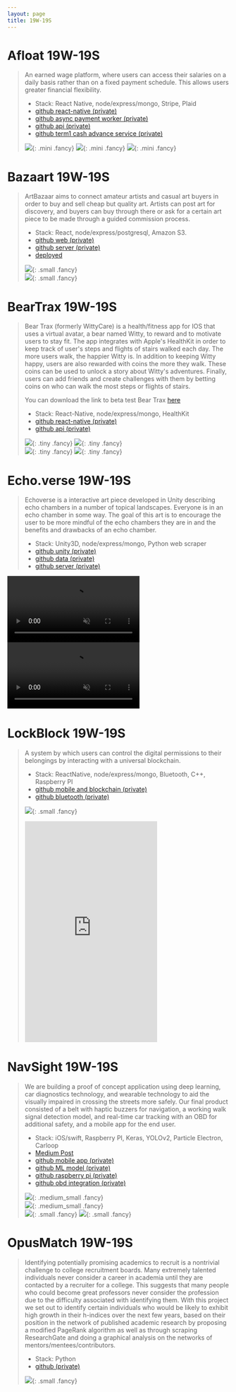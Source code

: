 ```yaml
---
layout: page
title: 19W-19S
---
```



# Afloat 19W-19S #

> An earned wage platform, where users can access their salaries on a daily basis rather than on a fixed payment schedule. This allows users greater financial flexibility. 
>
> * Stack: React Native, node/express/mongo, Stripe, Plaid
> * [github react-native (private)](https://github.com/dartmouth-cs98/quantweb-react-native)
> * [github async payment worker (private)](https://github.com/dartmouth-cs98/quantweb-async-worker)
> * [github api (private)](https://github.com/dartmouth-cs98/19w-quantweb-backend)
> * [github term1 cash advance service (private)](https://github.com/dartmouth-cs98/19w-quantweb)
>
> ![](img/afloat0.gif){: .mini .fancy}
> ![](img/afloat1.gif){: .mini .fancy}
> ![](img/afloat2.gif){: .mini .fancy}


# Bazaart 19W-19S #

> ArtBazaar aims to connect amateur artists and casual art buyers in order to buy and sell cheap but quality art. Artists can post art for discovery, and buyers can buy through there or ask for a certain art piece to be made through a guided commission process.
>
>
> * Stack: React, node/express/postgresql, Amazon S3.
> * [github web (private)](https://github.com/dartmouth-cs98/19w-bazaar-frontend)
> * [github server (private)](https://github.com/dartmouth-cs98/19w-bazaar-backend)
> * [deployed](https://artbazaar.me)
>
> ![](img/artbazaar-0.gif){: .small .fancy}<br>
> ![](img/artbazaar-1.gif){: .small .fancy}


# BearTrax 19W-19S #

> Bear Trax (formerly WittyCare) is a health/fitness app for IOS that uses a virtual avatar, a bear named Witty, to reward and to motivate users to stay fit. The app integrates with Apple's HealthKit in order to keep track of user's steps and flights of stairs walked each day. The more users walk, the happier Witty is. In addition to keeping Witty happy, users are also rewarded with coins the more they walk. These coins can be used to unlock a story about Witty's adventures. Finally, users can add friends and create challenges with them by betting coins on who can walk the most steps or flights of stairs.
>
> You can download the link to beta test Bear Trax [here](https://testflight.apple.com/join/CEbiTB2v)
>
> * Stack: React-Native, node/express/mongo, HealthKit
> * [github react-native (private)](https://github.com/dartmouth-cs98/19w-witycare-frontend)
> * [github api (private)](https://github.com/dartmouth-cs98/19w-witycare-api)
>
> ![](img/wity-0.gif){: .tiny .fancy}
> ![](img/wity1.gif){: .tiny .fancy}<br>
> ![](img/wity2.gif){: .tiny .fancy}
> ![](img/wity3.gif){: .tiny .fancy}



# Echo.verse 19W-19S #

> Echoverse is a interactive art piece developed in Unity describing echo chambers in a number of topical landscapes. Everyone is in an echo chamber in some way. The goal of this art is to encourage the user to be more mindful of the echo chambers they are in and the benefits and drawbacks of an echo chamber. 
>
> * Stack: Unity3D, node/express/mongo, Python web scraper
> * [github unity (private)](https://github.com/dartmouth-cs98/19w-pixivity)
> * [github data (private)](https://github.com/dartmouth-cs98/19w-pixivity-data)
> * [github server (private)](https://github.com/dartmouth-cs98/19w-pixivity-server)
>
<div class="blockquote-style">
    <video loop autoplay muted class="small fancy">
    <source src="http://res.cloudinary.com/dali-lab/video/upload/ac_none,w_560,h_315,c_crop/v1546203223/cs98/19w-pixivity.webm" type="video/webm"/>
    <source src="http://res.cloudinary.com/dali-lab/video/upload/ac_none,w_560,h_315,c_crop/v1546203223/cs98/19w-pixivity.mp4" type="video/mp4"/>
    <source src="http://res.cloudinary.com/dali-lab/video/upload/ac_none,w_560,h_315,c_crop/v1546203223/cs98/19w-pixivity.ogv" type="video/ogg"/>
    Your browser does not support HTML5 video tags
    </video>
</div>
<div class="blockquote-style">
    <video loop autoplay muted class="small fancy">
    <source src="http://res.cloudinary.com/dali-lab/video/upload/ac_none,w_560,h_315,c_crop/v1546203223/cs98/19w-pixivity-2.webm" type="video/webm"/>
    <source src="http://res.cloudinary.com/dali-lab/video/upload/ac_none,w_560,h_315,c_crop/v1546203223/cs98/19w-pixivity-2.mp4" type="video/mp4"/>
    <source src="http://res.cloudinary.com/dali-lab/video/upload/ac_none,w_560,h_315,c_crop/v1546203223/cs98/19w-pixivity-2.ogv" type="video/ogg"/>
    Your browser does not support HTML5 video tags
    </video>
</div>



# LockBlock 19W-19S #

> A system by which users can control the digital permissions to their belongings by interacting with a universal blockchain.
>
> * Stack: ReactNative, node/express/mongo, Bluetooth, C++, Raspberry PI
> * [github mobile and blockchain (private)](https://github.com/dartmouth-cs98/19w-metadesk)
> * [github bluetooth (private)](https://github.com/dartmouth-cs98/lockblock-bt-test)
>
> ![](img/lockblock.png){: .small .fancy}
> <iframe style="border: none;" width="300" height="500" src="https://www.figma.com/embed?embed_host=share&url=https%3A%2F%2Fwww.figma.com%2Fproto%2FcUTnCPvk2FLSa9Z211GSELYA%2FLockblock-Mockup%3Fnode-id%3D45%253A97%26scaling%3Dscale-down" allowfullscreen></iframe>


# NavSight 19W-19S #

> We are building a proof of concept application using deep learning, car diagnostics technology, and wearable technology to aid the visually impaired in crossing the streets more safely. Our final product consisted of a belt with haptic buzzers for navigation, a working walk signal detection model, and real-time car tracking with an OBD for additional safety, and a mobile app for the end user.
>
> * Stack: iOS/swift, Raspberry PI, Keras, YOLOv2, Particle Electron, Carloop
> * [Medium Post](https://medium.com/@jjanelee97/navsight-3029d4448f2e)
> * [github mobile app (private)](https://github.com/dartmouth-cs98/jukejuke-mobile)
> * [github ML model (private)](https://github.com/dartmouth-cs98/jukejuke-model)
> * [github raspberry pi (private)](https://github.com/dartmouth-cs98/jukejuke-raspberrypi)
> * [github obd integration (private)](https://github.com/dartmouth-cs98/jukejuke-obd)
>
> ![](img/jukejuke0.png){: .medium_small .fancy}<br>
> ![](img/jukejuke2.gif){: .medium_small .fancy}<br>
> ![](img/jukejuke-1.gif){: .small .fancy}
> ![](img/jukejuke4.gif){: .small .fancy}


# OpusMatch 19W-19S #

> Identifying potentially promising academics to recruit is a nontrivial challenge to college recruitment boards. Many extremely talented individuals never consider a career in academia until they are contacted by a recruiter for a college. This suggests that many people who could become great professors never consider the profession due to the difficulty associated with identifying them. With this project we set out to identify certain individuals who would be likely to exhibit high growth in their h-indices over the next few years, based on their position in the network of published academic research by proposing a modified PageRank algorithm as well as through scraping ResearchGate and doing a graphical analysis on the networks of mentors/mentees/contributors.
>
> * Stack: Python
> * [github (private)](https://github.com/dartmouth-cs98/19S-opusmatchscripts)
>
> ![](img/cs98_whole_graph.png){: .small .fancy}



